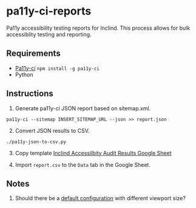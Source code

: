# pa11y-ci-reports
Pa11y accessibility testing reports for Inclind. This process allows for bulk accessiblity testing and reporting.

## Requirements

- [Pa11y-ci](https://github.com/pa11y/pa11y-ci) `npm install -g pa11y-ci`
- Python

## Instructions

1. Generate pa11y-ci JSON report based on sitemap.xml.

`pa11y-ci --sitemap INSERT_SITEMAP_URL --json >> report.json`

2. Convert JSON results to CSV.

`./pa11y-json-to-csv.py`

3. Copy template [Inclind Accessilbity Audit Results Google Sheet](https://docs.google.com/spreadsheets/d/1TyQGeht9crQopxpR7kxCe3NOkEVlFdtx3Kbu-F56_FQ/edit?usp=sharing)

4. Import `report.csv` to the `Data` tab in the Google Sheet.

## Notes

1. Should there be a [default configuration](https://github.com/pa11y/pa11y-ci#default-configuration) with different viewport size?

